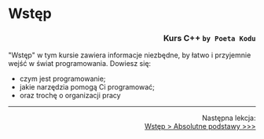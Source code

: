# Wstęp
### <div align="right">Kurs C++ `by Poeta Kodu`</div>

"Wstęp" w tym kursie zawiera informacje niezbędne, by łatwo i przyjemnie wejść w świat programowania. Dowiesz się:

- czym jest programowanie;
- jakie narzędzia pomogą Ci programować;
- oraz trochę o organizacji pracy

<!-- Next and previous lesson -->
<hr>
<p align="right">
	Następna lekcja:<br>
	<a href="AbsolutnePodstawy.md">Wstęp &gt; Absolutne podstawy &gt;&gt;&gt;</a>
</p>